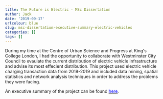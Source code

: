 ```yaml
---
title: The Future is Electric - MSc Dissertation
author: Jack
date: '2019-09-17'
urlcolour: blue
slug: msc-dissertation-executive-summary-electric-vehicles
categories: []
tags: []
---
```


During my time at the Centre of Urban Science and Progress at King's College London, I had the opportunity to collaborate with Westminster City Council to evaulate the current distribution of electric vehicle infrastructure and advise its most effecient distribution. This project used electric vehicle charging transaction data from 2018-2019 and included data mining, spatial statistics and network analysis techniques in order to address the problems they were facing.

An executive summary of the project can be found [<span style="color:blue">here</span>](/pdfs/executive_summary_EV.pdf).